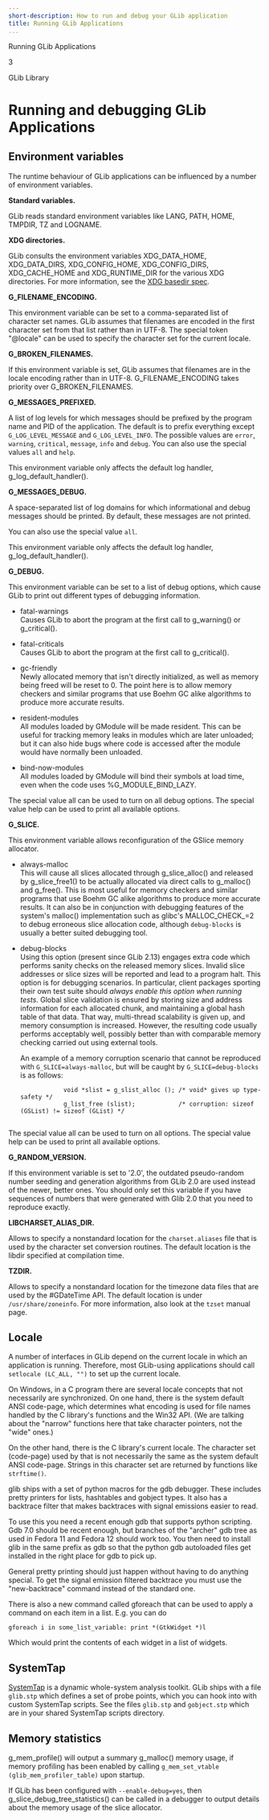 ```yaml
---
short-description: How to run and debug your GLib application
title: Running GLib Applications
...
```


Running GLib Applications

3

GLib Library

# Running and debugging GLib Applications

## Environment variables

The runtime behaviour of GLib applications can be influenced by a number
of environment variables.

**Standard variables.**

GLib reads standard environment variables like LANG, PATH, HOME, TMPDIR,
TZ and LOGNAME.

**XDG directories.**

GLib consults the environment variables XDG\_DATA\_HOME,
XDG\_DATA\_DIRS, XDG\_CONFIG\_HOME, XDG\_CONFIG\_DIRS, XDG\_CACHE\_HOME
and XDG\_RUNTIME\_DIR for the various XDG directories. For more
information, see the [XDG basedir
spec](http://standards.freedesktop.org/basedir-spec/basedir-spec-latest.html).

**G\_FILENAME\_ENCODING.**

This environment variable can be set to a comma-separated list of
character set names. GLib assumes that filenames are encoded in the
first character set from that list rather than in UTF-8. The special
token "@locale" can be used to specify the character set for the current
locale.

**G\_BROKEN\_FILENAMES.**

If this environment variable is set, GLib assumes that filenames are in
the locale encoding rather than in UTF-8. G\_FILENAME\_ENCODING takes
priority over G\_BROKEN\_FILENAMES.

**G\_MESSAGES\_PREFIXED.**

A list of log levels for which messages should be prefixed by the
program name and PID of the application. The default is to prefix
everything except `G_LOG_LEVEL_MESSAGE` and `G_LOG_LEVEL_INFO`. The
possible values are `error`, `warning`, `critical`, `message`, `info`
and `debug`. You can also use the special values `all` and `help`.

This environment variable only affects the default log handler,
g\_log\_default\_handler().

**G\_MESSAGES\_DEBUG.**

A space-separated list of log domains for which informational and debug
messages should be printed. By default, these messages are not printed.

You can also use the special value `all`.

This environment variable only affects the default log handler,
g\_log\_default\_handler().

**G\_DEBUG.**

This environment variable can be set to a list of debug options, which
cause GLib to print out different types of debugging information.

  - fatal-warnings  
    Causes GLib to abort the program at the first call to g\_warning()
    or g\_critical().

  - fatal-criticals  
    Causes GLib to abort the program at the first call to g\_critical().

  - gc-friendly  
    Newly allocated memory that isn't directly initialized, as well as
    memory being freed will be reset to 0. The point here is to allow
    memory checkers and similar programs that use Boehm GC alike
    algorithms to produce more accurate results.

  - resident-modules  
    All modules loaded by GModule will be made resident. This can be
    useful for tracking memory leaks in modules which are later
    unloaded; but it can also hide bugs where code is accessed after the
    module would have normally been unloaded.

  - bind-now-modules  
    All modules loaded by GModule will bind their symbols at load time,
    even when the code uses %G\_MODULE\_BIND\_LAZY.

The special value all can be used to turn on all debug options. The
special value help can be used to print all available options.

**G\_SLICE.**

This environment variable allows reconfiguration of the GSlice memory
allocator.

  - always-malloc  
    This will cause all slices allocated through g\_slice\_alloc() and
    released by g\_slice\_free1() to be actually allocated via direct
    calls to g\_malloc() and g\_free(). This is most useful for memory
    checkers and similar programs that use Boehm GC alike algorithms to
    produce more accurate results. It can also be in conjunction with
    debugging features of the system's malloc() implementation such as
    glibc's MALLOC\_CHECK\_=2 to debug erroneous slice allocation code,
    although `debug-blocks` is usually a better suited debugging tool.

  - debug-blocks  
    Using this option (present since GLib 2.13) engages extra code which
    performs sanity checks on the released memory slices. Invalid slice
    addresses or slice sizes will be reported and lead to a program
    halt. This option is for debugging scenarios. In particular, client
    packages sporting their own test suite should *always enable this
    option when running tests*. Global slice validation is ensured by
    storing size and address information for each allocated chunk, and
    maintaining a global hash table of that data. That way, multi-thread
    scalability is given up, and memory consumption is increased.
    However, the resulting code usually performs acceptably well,
    possibly better than with comparable memory checking carried out
    using external tools.
    
    An example of a memory corruption scenario that cannot be reproduced
    with `G_SLICE=always-malloc`, but will be caught by
    `G_SLICE=debug-blocks` is as
    follows:
    
    ``` 
                void *slist = g_slist_alloc (); /* void* gives up type-safety */
                g_list_free (slist);            /* corruption: sizeof (GSList) != sizeof (GList) */
              
    ```

The special value all can be used to turn on all options. The special
value help can be used to print all available options.

**G\_RANDOM\_VERSION.**

If this environment variable is set to '2.0', the outdated pseudo-random
number seeding and generation algorithms from GLib 2.0 are used instead
of the newer, better ones. You should only set this variable if you have
sequences of numbers that were generated with Glib 2.0 that you need to
reproduce exactly.

**LIBCHARSET\_ALIAS\_DIR.**

Allows to specify a nonstandard location for the `charset.aliases` file
that is used by the character set conversion routines. The default
location is the libdir specified at compilation time.

**TZDIR.**

Allows to specify a nonstandard location for the timezone data files
that are used by the \#GDateTime API. The default location is under
`/usr/share/zoneinfo`. For more information, also look at the `tzset`
manual page.

## Locale

A number of interfaces in GLib depend on the current locale in which an
application is running. Therefore, most GLib-using applications should
call `setlocale (LC_ALL, "")` to set up the current locale.

On Windows, in a C program there are several locale concepts that not
necessarily are synchronized. On one hand, there is the system default
ANSI code-page, which determines what encoding is used for file names
handled by the C library's functions and the Win32 API. (We are talking
about the "narrow" functions here that take character pointers, not the
"wide" ones.)

On the other hand, there is the C library's current locale. The
character set (code-page) used by that is not necessarily the same as
the system default ANSI code-page. Strings in this character set are
returned by functions like `strftime()`.

glib ships with a set of python macros for the gdb debugger. These
includes pretty printers for lists, hashtables and gobject types. It
also has a backtrace filter that makes backtraces with signal emissions
easier to read.

To use this you need a recent enough gdb that supports python scripting.
Gdb 7.0 should be recent enough, but branches of the "archer" gdb tree
as used in Fedora 11 and Fedora 12 should work too. You then need to
install glib in the same prefix as gdb so that the python gdb autoloaded
files get installed in the right place for gdb to pick up.

General pretty printing should just happen without having to do anything
special. To get the signal emission filtered backtrace you must use the
"new-backtrace" command instead of the standard one.

There is also a new command called gforeach that can be used to apply a
command on each item in a list. E.g. you can do

    gforeach i in some_list_variable: print *(GtkWidget *)l

Which would print the contents of each widget in a list of widgets.

## SystemTap

[SystemTap](http://sourceware.org/systemtap/) is a dynamic whole-system
analysis toolkit. GLib ships with a file `glib.stp` which defines a set
of probe points, which you can hook into with custom SystemTap scripts.
See the files `glib.stp` and `gobject.stp` which are in your shared
SystemTap scripts directory.

## Memory statistics

g\_mem\_profile() will output a summary g\_malloc() memory usage, if
memory profiling has been enabled by calling `g_mem_set_vtable
(glib_mem_profiler_table)` upon startup.

If GLib has been configured with `--enable-debug=yes`, then
g\_slice\_debug\_tree\_statistics() can be called in a debugger to
output details about the memory usage of the slice allocator.
